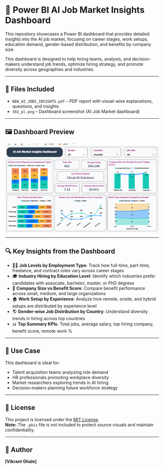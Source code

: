 # 🤖 Power BI AI Job Market Insights Dashboard

This repository showcases a Power BI dashboard that provides detailed insights into the AI job market, focusing on career stages, work setups, education demand, gender-based distribution, and benefits by company size.

This dashboard is designed to help hiring teams, analysts, and decision-makers understand job trends, optimize hiring strategy, and promote diversity across geographies and industries.

---

## 📄 Files Included

- `NEW_AI_JOBS_INSIGHTS.pdf` – PDF report with visual-wise explanations, questions, and insights
- `302_pl.png` – Dashboard screenshot (AI Job Market dashboard)

---

## 🖼️ Dashboard Preview

[![Dashboard Preview](pbi_latest1.png)](pbi_latest1.png)



---

## 🔍 Key Insights from the Dashboard

- 🧑‍💼 **Job Levels by Employment Type**: Track how full-time, part-time, freelance, and contract roles vary across career stages
- 🎓 **Industry Hiring by Education Level**: Identify which industries prefer candidates with associate, bachelor, master, or PhD degrees
- 🏢 **Company Size vs Benefit Score**: Compare benefit performance across small, medium, and large organizations
- 🏠 **Work Setup by Experience**: Analyze how remote, onsite, and hybrid setups are distributed by experience level
- 🌎 **Gender-wise Job Distribution by Country**: Understand diversity trends in hiring across top countries
- 📊 **Top Summary KPIs**: Total jobs, average salary, top hiring company, benefit score, remote work %

---

## 📌 Use Case

This dashboard is ideal for:
- Talent acquisition teams analyzing role demand
- HR professionals promoting workplace diversity
- Market researchers exploring trends in AI hiring
- Decision-makers planning future workforce strategy

---

## 📜 License

This project is licensed under the [MIT License](LICENSE).  
**Note:** The `.pbix` file is not included to protect source visuals and maintain confidentiality.

---

## 🙌 Author

**[Vikrant Ghale]**  

